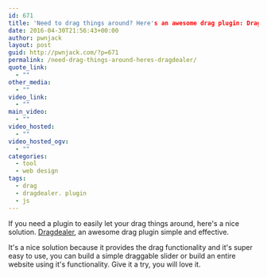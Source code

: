 ```yaml
---
id: 671
title: 'Need to drag things around? Here's an awesome drag plugin: Dragdealer'
date: 2016-04-30T21:56:43+00:00
author: pwnjack
layout: post
guid: http://pwnjack.com/?p=671
permalink: /need-drag-things-around-heres-dragdealer/
quote_link:
  - ""
other_media:
  - ""
video_link:
  - ""
main_video:
  - ""
video_hosted:
  - ""
video_hosted_ogv:
  - ""
categories:
  - tool
  - web design
tags:
  - drag
  - dragdealer. plugin
  - js
---
```

If you need a plugin to easily let your drag things around, here's a nice solution. <a href="https://skidding.github.io/dragdealer/" target="_blank">Dragdealer</a>, an awesome drag plugin simple and effective.

It's a nice solution because it provides the drag functionality and it's super easy to use, you can build a simple draggable slider or build an entire website using it's functionality. Give it a try, you will love it.